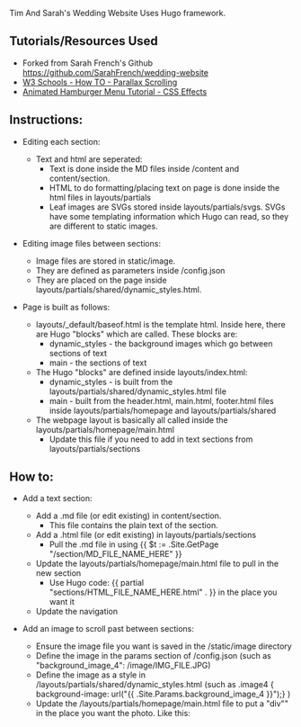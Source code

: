 
Tim And Sarah's Wedding Website
Uses Hugo framework. 


## Tutorials/Resources Used

- Forked from Sarah French's Github
https://github.com/SarahFrench/wedding-website
- [W3 Schools - How TO - Parallax Scrolling](https://www.w3schools.com/howto/howto_css_parallax.asp)
- [Animated Hamburger Menu Tutorial - CSS Effects](https://www.youtube.com/watch?v=dIyVTjJAkLw)


## Instructions:

 - Editing each section: 
   - Text and html are seperated:
      - Text is done inside the MD files inside /content and content/section.
      - HTML to do formatting/placing text on page is done inside the html files in layouts/partials
      - Leaf images are SVGs stored inside layouts/partials/svgs. SVGs have some templating information which Hugo can read, so they are different to static images.

 - Editing image files between sections:
      - Image files are stored in static/image.
      - They are defined as parameters inside /config.json
      - They are placed on the page inside layouts/partials/shared/dynamic_styles.html.
 
 - Page is built as follows:
    - layouts/_default/baseof.html is the template html. Inside here, there are Hugo "blocks" which are called. These blocks are:
      - dynamic_styles - the background images which go between sections of text
      - main - the sections of text
    - The Hugo "blocks" are defined inside layouts/index.html:
      - dynamic_styles - is built from the layouts/partials/shared/dynamic_styles.html file
      - main - built from the header.html, main.html, footer.html files inside layouts/partials/homepage and layouts/partials/shared
    - The webpage layout is basically all called inside the layouts/partials/homepage/main.html
      - Update this file if you need to add in text sections from layouts/partials/sections


## How to:

 - Add a text section:
    - Add a .md file (or edit existing) in content/section.
      - This file contains the plain text of the section.
    - Add a .html file (or edit existing) in layouts/partials/sections
      - Pull the .md file in using {{ $t := .Site.GetPage "/section/MD_FILE_NAME_HERE" }}
    - Update the layouts/partials/homepage/main.html file to pull in the new section
      - Use Hugo code: {{ partial "sections/HTML_FILE_NAME_HERE.html" . }} in the place you want it
    - Update the navigation 
  
  - Add an image to scroll past between sections: 
      - Ensure the image file you want is saved in the /static/image directory
      - Define the image in the params section of /config.json (such as "background_image_4": /image/IMG_FILE.JPG)
      - Define the image as a style in /layouts/partials/shared/dynamic_styles.html (such as .image4 { background-image: url("{{ .Site.Params.background_image_4 }}");} )
      - Update the /layouts/partials/homepage/main.html file to put a "div"" in the place you want the photo. Like this:  <div class="image image4"></div>

      
      
      
 

  
  


